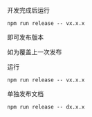 开发完成后运行

```
npm run release -- vx.x.x
```

即可发布版本

如为覆盖上一次发布

运行

```
npm run release -- vx.x.x
```

单独发布文档

```
npm run release -- dx.x.x
```

